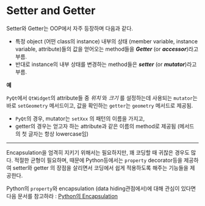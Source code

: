 # Setter and Getter

Setter와 Getter는 OOP에서 자주 등장하며 다음과 같다.

- 특정 object (어떤 class의 instance) 내부의 상태 (member variable, instance variable, attribute)들의 값을 얻어오는 method들을 ***Getter*** (or ***accessor***)라고 부름.
- 반대로 instance의 내부 상태를 변경하는 method들은 ***setter*** (or ***mutator***)라고 부름.

**예**

`PyQt`에서 `QtWidget`의 attribute들 중 *위치* 와 *크기* 를 설정하는데 사용되는 `mutator`는 바로 `setGeometry` 메서드이고, 값을 확인하는 `getter`는 `geometry` 메서드로 제공됨.

- `PyQt`의 경우, mutator는 `setXxx` 의 패턴의 이름을 가지고,
- getter의 경우는 얻고자 하는 attribute과 같은 이름의 method로 제공됨 (메서드의 첫 글자는 항상 lowercase임)

---

Encapsulation을 엄격히 지키기 위해서는 필요하지만, 꽤 코딩할 때 귀찮은 경우도 많다. 적절한 균형이 필요하며, 때문에 Python등에서는 `property` decorator등을 제공하여 setter와 getter 의 장점을 살리면서 코딩에서 쉽게 적용하도록 해주는 기능들을 제공한다.

Python의 `property`와 encapsulation (data hiding관점에서)에 대해 관심이 있다면 다음 문서를 참고하라 : [Python의 Encapsulation](https://dsaint31.me/mkdocs_site/python/oop/oop_3_02_python_encapsulation/)
